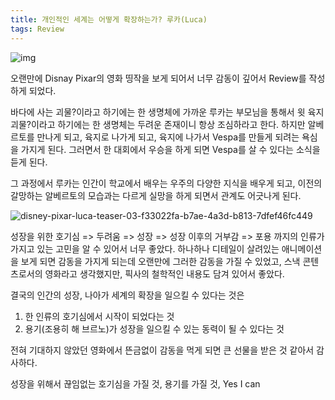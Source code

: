 ```yaml
---
title: 개인적인 세계는 어떻게 확장하는가? 루카(Luca)
tags: Review
---
```


![img](https://user-images.githubusercontent.com/50545088/214000524-71bef4b1-0c9f-4eba-8620-237b312cd5e4.png)


오랜만에 Disnay Pixar의 영화 띵작을 보게 되어서 너무 감동이 깊어서 Review를 작성하게 되었다.

바다에 사는 괴물?이라고 하기에는 한 생명체에 가까운 루카는 부모님을 통해서 윗 육지 괴물?이라고 하기에는 한 생명체는 두려운 존재이니 항상 조심하라고 한다. 하지만 알베르토를 만나게 되고, 육지로 나가게 되고, 육지에 나가서 Vespa를 만들게 되려는 욕심을 가지게 된다. 그러면서 한 대회에서 우승을 하게 되면 Vespa를 살 수 있다는 소식을 듣게 된다.

그 과정에서 루카는 인간이 학교에서 배우는 우주의 다양한 지식을 배우게 되고, 이전의 갈망하는 알베르토의 모습과는 다르게 실망을 하게 되면서 관계도 어긋나게 된다.


![disney-pixar-luca-teaser-03-f33022fa-b7ae-4a3d-b813-7dfef46fc449](https://user-images.githubusercontent.com/50545088/214000051-8d198f28-3319-4bf0-8cf9-fc2e41fdbeb6.jpg)


성장을 위한 호기심 => 두려움 => 성장 => 성장 이후의 거부감 => 포용 까지의 인류가 가지고 있는 고민을 알 수 있어서 너무 좋았다. 하나하나 디테일이 살려있는 애니메이션을 보게 되면 감동을 가지게 되는데 오랜만에 그러한 감동을 가질 수 있었고, 스낵 콘텐츠로서의 영화라고 생각했지만, 픽사의 철학적인 내용도 담겨 있어서 좋았다.

결국의 인간의 성장, 나아가 세계의 확장을 일으킬 수 있다는 것은 
1. 한 인류의 호기심에서 시작이 되었다는 것
2. 용기(조용히 해 브르노)가 성장을 일으킬 수 있는 동력이 될 수 있다는 것

전혀 기대하지 않았던 영화에서 뜬금없이 감동을 먹게 되면 큰 선물을 받은 것 같아서 감사하다.

성장을 위해서 끊임없는 호기심을 가질 것, 용기를 가질 것, Yes I can